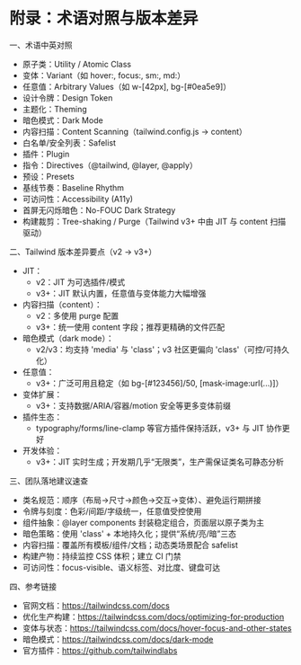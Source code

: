 # 附录：术语对照与版本差异

一、术语中英对照
- 原子类：Utility / Atomic Class
- 变体：Variant（如 hover:, focus:, sm:, md:）
- 任意值：Arbitrary Values（如 w-[42px], bg-[#0ea5e9]）
- 设计令牌：Design Token
- 主题化：Theming
- 暗色模式：Dark Mode
- 内容扫描：Content Scanning（tailwind.config.js → content）
- 白名单/安全列表：Safelist
- 插件：Plugin
- 指令：Directives（@tailwind, @layer, @apply）
- 预设：Presets
- 基线节奏：Baseline Rhythm
- 可访问性：Accessibility (A11y)
- 首屏无闪烁暗色：No-FOUC Dark Strategy
- 构建裁剪：Tree-shaking / Purge（Tailwind v3+ 中由 JIT 与 content 扫描驱动）

二、Tailwind 版本差异要点（v2 → v3+）
- JIT：
  - v2：JIT 为可选插件/模式
  - v3+：JIT 默认内置，任意值与变体能力大幅增强
- 内容扫描（content）：
  - v2：多使用 purge 配置
  - v3+：统一使用 content 字段；推荐更精确的文件匹配
- 暗色模式（dark mode）：
  - v2/v3：均支持 'media' 与 'class'；v3 社区更偏向 'class'（可控/可持久化）
- 任意值：
  - v3+：广泛可用且稳定（如 bg-[#123456]/50, [mask-image:url(...)]）
- 变体扩展：
  - v3+：支持数据/ARIA/容器/motion 安全等更多变体前缀
- 插件生态：
  - typography/forms/line-clamp 等官方插件保持活跃，v3+ 与 JIT 协作更好
- 开发体验：
  - v3+：JIT 实时生成；开发期几乎“无限类”，生产需保证类名可静态分析

三、团队落地建议速查
- 类名规范：顺序（布局→尺寸→颜色→交互→变体）、避免运行期拼接
- 令牌与刻度：色彩/间距/字级统一，任意值受控使用
- 组件抽象：@layer components 封装稳定组合，页面层以原子类为主
- 暗色策略：使用 'class' + 本地持久化；提供“系统/亮/暗”三态
- 内容扫描：覆盖所有模板/组件/文档；动态类场景配合 safelist
- 构建产物：持续监控 CSS 体积；建立 CI 门禁
- 可访问性：focus-visible、语义标签、对比度、键盘可达

四、参考链接
- 官网文档：https://tailwindcss.com/docs
- 优化生产构建：https://tailwindcss.com/docs/optimizing-for-production
- 变体与状态：https://tailwindcss.com/docs/hover-focus-and-other-states
- 暗色模式：https://tailwindcss.com/docs/dark-mode
- 官方插件：https://github.com/tailwindlabs